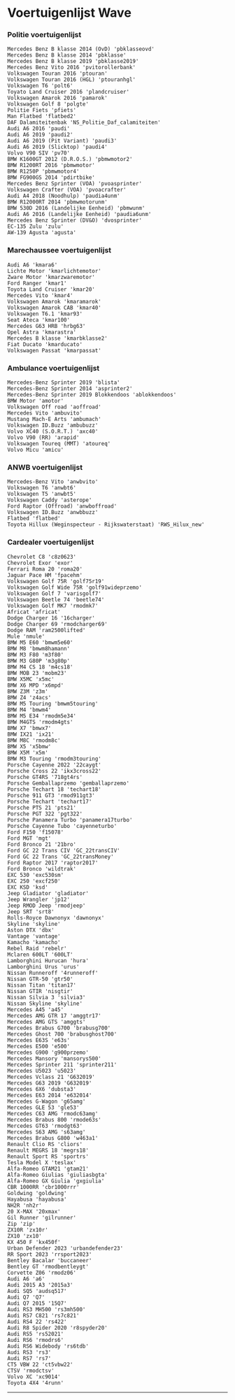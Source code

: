 # Voertuigenlijst Wave

### Politie voertuigenlijst
    Mercedes Benz B klasse 2014 (OvD) 'pbklasseovd'
    Mercedes Benz B klasse 2014 'pbklasse'
    Mercedes Benz B klasse 2019 'pbklasse2019'
    Mercedes Benz Vito 2016 'pvitorollerbank'
    Volkswagen Touran 2016 'ptouran'
    Volkswagen Touran 2016 (HGL) 'ptouranhgl'
    Volkswagen T6 'polt6'
    Toyato Land Cruiser 2016 'plandcruiser'
    Volkswagen Amarok 2016 'pamarok'
    Volkswagen Golf 8 'polgte'
    Politie Fiets 'pfiets'
    Man Flatbed 'flatbed2'
    DAF Dalamiteitenbak 'NS_Politie_Daf_calamiteiten'
    Audi A6 2016 'paudi'
    Audi A6 2019 'paudi2'
    Audi A6 2019 (Pit Variant) 'paudi3'
    Audi A6 2019 (Slicktop) 'paudi4'
    Volvo V90 SIV 'pv70'
    BMW K1600GT 2012 (D.R.O.S.) 'pbmwmotor2'
    BMW R1200RT 2016 'pbmwmotor'
    BMW R1250P 'pbmwmotor4'
    BMW FG900GS 2014 'pdirtbike'
    Mercedes Benz Sprinter (VOA) 'pvoasprinter'
    Volkswagen Crafter (VOA) 'pvoacrafter'
    Audi A4 2018 (Noodhulp) 'paudia4unm'
    BMW R12000RT 2014 'pbmwmotorunm'
    BMW 530D 2016 (Landelijke Eenheid) 'pbmwunm'
    Audi A6 2016 (Landelijke Eenheid) 'paudia6unm'
    Mercedes Benz Sprinter (DV&O) 'dvosprinter'
    EC-135 Zulu 'zulu'
    AW-139 Agusta 'agusta'


### Marechaussee voertuigenlijst
    Audi A6 'kmara6'
    Lichte Motor 'kmarlichtemotor'
    Zware Motor 'kmarzwaremotor'
    Ford Ranger 'kmar1'
    Toyota Land Cruiser 'kmar20'
    Mercedes Vito 'kmar4'
    Volkswagen Amarok 'kmaramarok'
    Volkswagen Amarok CAB 'kmar40'
    Volkswagen T6.1 'kmar93'
    Seat Ateca 'kmar100'
    Mercedes G63 HRB 'hrbg63'
    Opel Astra 'kmarastra'
    Mercedes B klasse 'kmarbklasse2'
    Fiat Ducato 'kmarducato'
    Volkswagen Passat 'kmarpassat'

### Ambulance voertuigenlijst
    Mercedes-Benz Sprinter 2019 'blista'
    Mercedes-Benz Sprinter 2014 'asprinter2'
    Mercedes-Benz Sprinter 2019 Blokkendoos 'ablokkendoos'
    BMW Motor 'amotor'
    Volkswagen Off road 'aoffroad'
    Mercedes Vito 'ambuvito'
    Mustang Mach-E Arts 'ambumach'
    Volkswagen ID.Buzz 'ambubuzz'
    Volvo XC40 (S.O.R.T.) 'axc40'
    Volvo V90 (RR) 'arapid'
    Volkswagen Toureq (MMT) 'atoureq'
    Volvo Micu 'amicu'

### ANWB voertuigenlijst
    Mercedes-Benz Vito 'anwbvito'
    Volkswagen T6 'anwbt6'
    Volkswagen T5 'anwbt5'
    Volkswagen Caddy 'asterope'
    Ford Raptor (Offroad) 'anwboffroad'
    Volkswagen ID.Buzz 'anwbbuzz'
    Flatbed 'flatbed'
    Toyota Hillux (Weginspecteur - Rijkswaterstaat) 'RWS_Hilux_new'

### Cardealer voertuigenlijst
    Chevrolet C8 'c8z0623'
    Chevrolet Exor 'exor'
    Ferrari Roma 20 'roma20'
    Jaguar Pace HM 'fpacehm'
    Volkswagen Golf 75R 'golf75r19'
    Volkswagen Golf Wide 75R 'golf91wideprzemo'
    Volkswagen Golf 7 'varisgolf7'
    Volkswagen Beetle 74 'beetle74'
    Volkswagen Golf MK7 'rmodmk7'
    Africat 'africat'
    Dodge Charger 16 '16charger'
    Dodge Charger 69 'rmodcharger69'
    Dodge RAM 'ram2500lifted'
    Mule 'nmule'
    BMW M5 E60 'bmwm5e60'
    BMW M8 'bmwm8hamann'
    BMW M3 F80 'm3f80'
    BMW M3 G80P 'm3g80p'
    BMW M4 CS 18 'm4cs18'
    BMW MOB 23 'mobm23'
    BMW X5MC 'x5mc'
    BMW X6 MPD 'x6mpd'
    BMW Z3M 'z3m'
    BMW Z4 'z4acs'
    BMW M5 Touring 'bmwm5touring'
    BMW M4 'bmwm4'
    BMW M5 E34 'rmodm5e34'
    BMW M4GTS 'rmodm4gts'
    BMW X7 'bmwx7'
    BMW IX21 'ix21'
    BMW M8C 'rmodm8c'
    BMW X5 'x5bmw'
    BMW X5M 'x5m'
    BMW M3 Touring 'rmodm3touring'
    Porsche Cayenne 2022 '22caygt'
    Porsche Cross 22 'ikx3cross22'
    Porsche GT4RS '718gt4rs'
    Porsche Gemballaprzemo 'gemballaprzemo'
    Porsche Techart 18 'techart18'
    Porsche 911 GT3 'rmod911gt3'
    Porsche Techart 'techart17'
    Porsche PTS 21 'pts21'
    Porsche PGT 322 'pgt322'
    Porsche Panamera Turbo 'panamera17turbo'
    Porsche Cayenne Tubo 'cayenneturbo'
    Ford F150 'f15078'
    Ford MGT 'mgt'
    Ford Bronco 21 '21bro'
    Ford GC 22 Trans CIV 'GC_22transCIV'
    Ford GC 22 Trans 'GC_22transMoney'
    Ford Raptor 2017 'raptor2017'
    Ford Bronco 'wildtrak'
    EXC 530 'exc530sm'
    EXC 250 'excf250'
    EXC KSD 'ksd'
    Jeep Gladiator 'gladiator'
    Jeep Wrangler 'jp12'
    Jeep RMOD Jeep 'rmodjeep'
    Jeep SRT 'srt8'
    Rolls-Royce Dawnonyx 'dawnonyx'
    Skyline 'skyline'
    Aston DTX 'dbx'
    Vantage 'vantage'
    Kamacho 'kamacho'
    Rebel Raid 'rebelr'
    Mclaren 600LT '600LT'
    Lamborghini Hurucan 'hura'
    Lamborghini Urus 'urus'
    Nissan Runneroff '4runneroff'
    Nissan GTR-50 'gtr50'
    Nissan Titan 'titan17'
    Nissan GTIR 'nisgtir'
    Nissan Silvia 3 'silvia3'
    Nissan Skyline 'skyline'
    Mercedes A45 'a45'
    Mercedes AMG GTR 17 'amggtr17'
    Mercedes AMG GTS 'amggts'
    Mercedes Brabus G700 'brabusg700'
    Mercedes Ghost 700 'brabusghost700'
    Mercedes E63S 'e63s'
    Mercedes E500 'e500'
    Mercedes G900 'g900przemo'
    Mercedes Mansory 'mansorys500'
    Mercedes Sprinter 211 'sprinter211'
    Mercedes U5023 'u5023'
    Mercedes Vclass 21 'G632019'
    Mercedes G63 2019 'G632019'
    Mercedes 6X6 'dubsta3'
    Mercedes E63 2014 'e632014'
    Mercedes G-Wagon 'g65amg'
    Mercedes GLE 53 'gle53'
    Mercedes C63 AMG 'rmodc63amg'
    Mercedes Brabus 800 'rmode63s'
    Mercedes GT63 'rmodgt63'
    Mercedes S63 AMG 's63amg'
    Mercedes Brabus G800 'w463a1'
    Renault Clio RS 'cliors'
    Renault MEGRS 18 'megrs18'
    Renault Sport RS 'sportrs'
    Tesla Model X 'teslax'
    Alfa-Romeo GTAM21 'gtam21'
    Alfa-Romeo Giulias 'giuliasbgta'
    Alfa-Romeo GX Giulia 'gxgiulia'
    CBR 1000RR 'cbr1000rrr'
    Goldwing 'goldwing'
    Hayabusa 'hayabusa'
    NH2R 'nh2r'
    20 X-MAX '20xmax'
    Gil Runner 'gilrunner'
    Zip 'zip'
    ZX10R 'zx10r'
    ZX10 'zx10'
    KX 450 F 'kx450f'
    Urban Defender 2023 'urbandefender23'
    RR Sport 2023 'rrsport2023'
    Bentley Bacalar 'buccaneer'
    Bentley GT 'rmodbentleygt'
    Corvette Z06 'rmodz06'
    Audi A6 'a6'
    Audi 2015 A3 '2015a3'
    Audi SQ5 'audsq517'
    Audi Q7 'Q7'
    Audi Q7 2015 '15Q7'
    Audi RS3 MH500 'rs3mh500'
    Audi RS7 C821 'rs7c821'
    Audi RS4 22 'rs422'
    Audi R8 Spider 2020 'r8spyder20'
    Audi RS5 'rs52021'
    Audi RS6 'rmodrs6'
    Audi RS6 Widebody 'rs6tdb'
    Audi RS3 'rs3'
    Audi RS7 'rs7'
    CT5 VBW 22 'ct5vbw22'
    CTSV 'rmodctsv'
    Volvo XC 'xc9014'
    Toyota 4X4 '4runn'
    
    
---------------------
